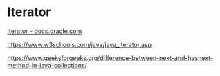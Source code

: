 # Iterator

[Iterator - docs.oracle.com](https://docs.oracle.com/javase/8/docs/api/java/util/Iterator.html)

https://www.w3schools.com/java/java_iterator.asp

https://www.geeksforgeeks.org/difference-between-next-and-hasnext-method-in-java-collections/